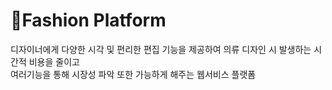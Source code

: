 # 👕Fashion Platform
디자이너에게 다양한 시각 및 편리한 편집 기능을 제공하여 의류 디자인 시 발생하는 시간적 비용을 줄이고 </br>여러기능을 통해 시장성 파악 또한 가능하게 해주는 웹서비스 플랫폼

